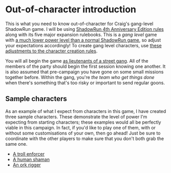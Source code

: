 # Out-of-character introduction

This is what you need to know out-of-character for Craig's gang-level ShadowRun game.
I will be using [ShadowRun 4th Anniversary Edition rules] along with its five major expansion rulebooks.
This is a _gang level_ game with [a much lower power level than a normal ShadowRun game], so adjust your expectations accordingly!
To create gang level characters, use [these adjustments to the character creation rules].

You will all begin the game [as lieutenants of a street gang].
All of the members of the party should begin the first session knowing one another.
It is also assumed that pre-campaign you have gone on some small missions together before.
Within the gang, you're _the team who get things done_ when there's something that's too risky or important to send regular goons.

[ShadowRun 4th Anniversary Edition rules]: Rules.md
[a much lower power level than a normal ShadowRun game]: PowerLevel.md
[these adjustments to the character creation rules]: CharacterCreation.md
[as lieutenants of a street gang]: ../InCharacterIntro.md

## Sample characters

As an example of what I expect from characters in this game, I have created three sample characters.
These demonstrate the level of power I'm expecting from starting characters; these examples would all be perfectly viable in this campaign.
In fact, if you'd like to play one of them, with or without some customisations of your own, then go ahead!  Just be sure to coordinate with the other players to make sure that you don't both grab the same one.

* [A troll enforcer](Enforcer.md)
* [A human shaman](Shaman.md)
* [An ork rigger](Rigger.md)